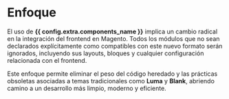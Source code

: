 # Enfoque

El uso de **{{ config.extra.components_name }}** implica un cambio radical en la integración del frontend en Magento. Todos los módulos que no sean declarados explícitamente como compatibles con este nuevo formato serán ignorados, incluyendo sus layouts, bloques y cualquier configuración relacionada con el frontend.

Este enfoque permite eliminar el peso del código heredado y las prácticas obsoletas asociadas a temas tradicionales como **Luma** y **Blank**, abriendo camino a un desarrollo más limpio, moderno y eficiente.
